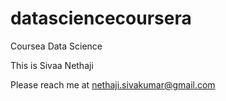 datasciencecoursera
===================

Coursea Data Science 

This is Sivaa Nethaji

Please reach me at nethaji.sivakumar@gmail.com
